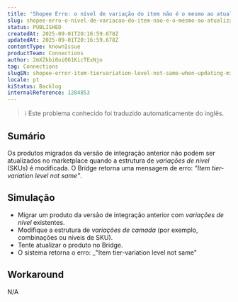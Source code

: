 ```yaml
---
title: 'Shopee Erro: o nível de variação do item não é o mesmo ao atualizar produtos migrados'
slug: shopee-erro-o-nivel-de-variacao-do-item-nao-e-o-mesmo-ao-atualizar-produtos-migrados
status: PUBLISHED
createdAt: 2025-09-01T20:16:59.678Z
updatedAt: 2025-09-01T20:16:59.678Z
contentType: knownIssue
productTeam: Connections
author: 2mXZkbi0oi061KicTExNjo
tag: Connections
slugEN: shopee-error-item-tiervariation-level-not-same-when-updating-migrated-products
locale: pt
kiStatus: Backlog
internalReference: 1284853
---
```


>ℹ️ Este problema conhecido foi traduzido automaticamente do inglês.

## Sumário


Os produtos migrados da versão de integração anterior não podem ser atualizados no marketplace quando a estrutura de _variações de nível_ (SKUs) é modificada. O Bridge retorna uma mensagem de erro: _"Item tier-variation level not same"_.
## Simulação



- Migrar um produto da versão de integração anterior com _variações de nível_ existentes.
- Modifique a estrutura de _variações de camada_ (por exemplo, combinações ou níveis de SKU).
- Tente atualizar o produto no Bridge.
- O sistema retorna o erro: _"Item tier-variation level not same"
## Workaround


N/A


